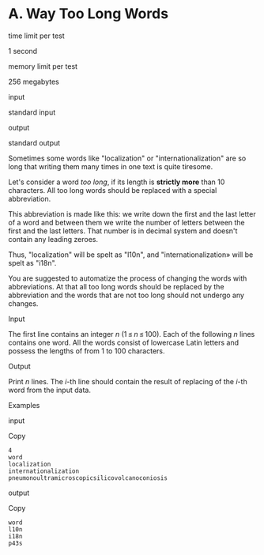 # A. Way Too Long Words

time limit per test

1 second

memory limit per test

256 megabytes

input

standard input

output

standard output

Sometimes some words like "localization" or "internationalization" are so long that writing them many times in one text is quite tiresome.

Let's consider a word *too long*, if its length is **strictly more** than 10 characters. All too long words should be replaced with a special abbreviation.

This abbreviation is made like this: we write down the first and the last letter of a word and between them we write the number of letters between the first and the last letters. That number is in decimal system and doesn't contain any leading zeroes.

Thus, "localization" will be spelt as "l10n", and "internationalization» will be spelt as "i18n".

You are suggested to automatize the process of changing the words with abbreviations. At that all too long words should be replaced by the abbreviation and the words that are not too long should not undergo any changes.

Input

The first line contains an integer *n* (1 ≤ *n* ≤ 100). Each of the following *n* lines contains one word. All the words consist of lowercase Latin letters and possess the lengths of from 1 to 100 characters.

Output

Print *n* lines. The *i*-th line should contain the result of replacing of the *i*-th word from the input data.

Examples

input

Copy

```
4
word
localization
internationalization
pneumonoultramicroscopicsilicovolcanoconiosis
```

output

Copy

```
word
l10n
i18n
p43s
```
